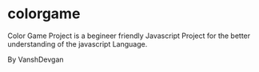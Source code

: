 # colorgame
Color Game Project is a begineer friendly Javascript Project for the better understanding of the javascript Language.

By VanshDevgan
